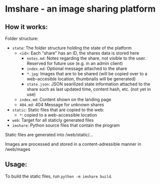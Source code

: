 # Imshare - an image sharing platform

## How it works:

Folder structure:

 - `state`: The folder structure holding the state of the platform
   - `<id>`: Each "share" has an ID, the shares data is stored here
     - `notes.md`: Notes regarding the share, not visible to the user. Reserved for future use (e.g. in an admin client)
     - `index.md`: Optional message attached to the share
     - `*.jpg`: Images that are to be shared (will be copied over to a web-accesible location, thumbnails will be generated)
     - `state.json`: JSON searilized state information attached to the share such as last updated time, content hash, etc. (not yet in use)
   - `index.md`: Content shown on the landing page
   - `404.md`: 404 Message for unknown shares
 - `static`: Static files that are copied to the web:
    - `*`: copied to a web-accessible location
 - `web`: Target for all staticly generated files
 - `imshare`: Python source files that contain the program

Static files are generated into /web/static/...

Images are processed and stored in a content-adressible manner in /web/mages

## Usage:

To build the static files, run `python -m imshare build`.

